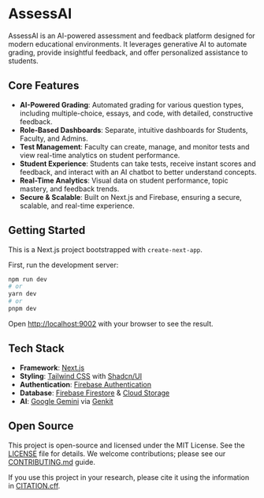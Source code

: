 # AssessAI

AssessAI is an AI-powered assessment and feedback platform designed for modern educational environments. It leverages generative AI to automate grading, provide insightful feedback, and offer personalized assistance to students.

## Core Features

-   **AI-Powered Grading**: Automated grading for various question types, including multiple-choice, essays, and code, with detailed, constructive feedback.
-   **Role-Based Dashboards**: Separate, intuitive dashboards for Students, Faculty, and Admins.
-   **Test Management**: Faculty can create, manage, and monitor tests and view real-time analytics on student performance.
-   **Student Experience**: Students can take tests, receive instant scores and feedback, and interact with an AI chatbot to better understand concepts.
-   **Real-Time Analytics**: Visual data on student performance, topic mastery, and feedback trends.
-   **Secure & Scalable**: Built on Next.js and Firebase, ensuring a secure, scalable, and real-time experience.

## Getting Started

This is a Next.js project bootstrapped with `create-next-app`.

First, run the development server:

```bash
npm run dev
# or
yarn dev
# or
pnpm dev
```

Open [http://localhost:9002](http://localhost:9002) with your browser to see the result.

## Tech Stack

-   **Framework**: [Next.js](https://nextjs.org/)
-   **Styling**: [Tailwind CSS](https://tailwindcss.com/) with [Shadcn/UI](https://ui.shadcn.com/)
-   **Authentication**: [Firebase Authentication](https://firebase.google.com/docs/auth)
-   **Database**: [Firebase Firestore](https://firebase.google.com/docs/firestore) & [Cloud Storage](https://firebase.google.com/docs/storage)
-   **AI**: [Google Gemini](https://ai.google.dev/) via [Genkit](https://firebase.google.com/docs/genkit)

## Open Source

This project is open-source and licensed under the MIT License. See the [LICENSE](LICENSE) file for details. We welcome contributions; please see our [CONTRIBUTING.md](CONTRIBUTING.md) guide.

If you use this project in your research, please cite it using the information in [CITATION.cff](CITATION.cff).
